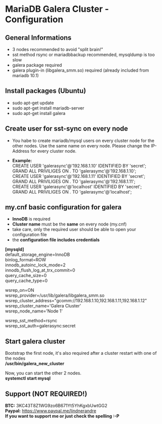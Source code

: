 # MariaDB Galera Cluster - Configuration  

## General Informations
- 3 nodes recommended to avoid "split brain!"
- sst method rsync or mariadbbackup recommended, mysqldump is too slow
- galera package required  
- galera plugin-in (libgalera_smm.so) required (already included from mariadb 10.1) 
 
## Install packages (Ubuntu)  
- sudo apt-get update  
- sudo apt-get install mariadb-server  
- sudo apt-get install galera 
  
## Create user for sst-sync on every node
- You habe to create mariadb/mysql users on every cluster node for the other nodes. Use the same name on every node. Please change the IP-Address for every cluster node.  
  
- **Example:**   
  CREATE USER 'galerasync'@'192.168.1.10' IDENTIFIED BY 'secret';  
  GRAND ALL PRIVILIGES ON *.* TO 'galerasymc'@'192.168.1.10';  
  CREATE USER 'galerasync'@'192.168.1.11' IDENTIFIED BY 'secret';  
  GRAND ALL PRIVILIGES ON *.* TO 'galerasymc'@'192.168.1.11';  
  CREATE USER 'galerasync'@'localhost' IDENTIFIED BY 'secret';  
  GRAND ALL PRIVILIGES ON *.* TO 'galerasymc'@'localhost'; 
  
## my.cnf basic configuration for galera   
- **InnoDB** is required  
- **Cluster name** must be the **same** on every node (my.cnf)  
- take care, only the required user should be able to open your configuration file  
- the **configuration file includes credentials**  
  
**[mysqld]**  
default_storage_engine=InnoDB  
binlog_format=ROW  
innodb_autoinc_lock_mode=2  
innodb_flush_log_at_trx_commit=0  
query_cache_size=0  
query_cache_type=0  
  
wsrep_on=ON  
wsrep_provider=/usr/lib/galera/libgalera_smm.so  
wsrep_cluster_address="gcomm://192.168.1.10,192.168.1.11,192.168.1.12"  
wsrep_cluster_name='Galera Cluster'  
wsrep_node_name='Node 1'  

wsrep_sst_method=rsync  
wsrep_sst_auth=galerasync:secret

## Start galera cluster   
Bootstrap the first node, it's also required after a cluster restart with one of the nodes  
**/usr/bin/galera_new_cluster**  
  
Now, you can start the other 2 nodes.  
**systemctl start mysql**    
  
## Support (NOT REQUIRED!)
**BTC:** 3KC43T8Z1WG9zo6B671Yt5YhKgxbUwtGG2  
**Paypal:** https://www.paypal.me/lindnerandre  
**If you want to support me or just check the spelling :-P**
